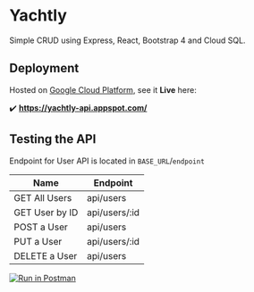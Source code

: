 # Yachtly

Simple CRUD using Express, React, Bootstrap 4 and Cloud SQL.


## Deployment

Hosted on [Google Cloud Platform](https://cloud.google.com/), see it **Live** here:

✔️ **https://yachtly-api.appspot.com/**


## Testing the API

Endpoint for User API is located in `BASE_URL`/`endpoint`

|Name|Endpoint|
|-|-|
|GET All Users|api/users|
|GET User by ID|api/users/:id|
|POST a User|api/users|
|PUT a User|api/users/:id|
|DELETE a User|api/users|

[![Run in Postman](https://run.pstmn.io/button.svg)](https://app.getpostman.com/run-collection/538f7752cddeb7f2ce27)
